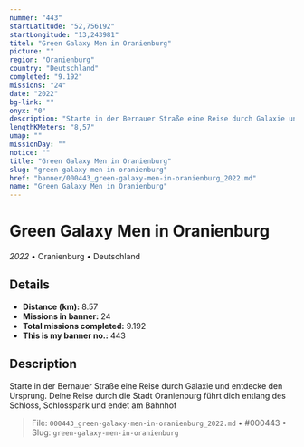 ```yaml
---
nummer: "443"
startLatitude: "52,756192"
startLongitude: "13,243981"
titel: "Green Galaxy Men in Oranienburg"
picture: ""
region: "Oranienburg"
country: "Deutschland"
completed: "9.192"
missions: "24"
date: "2022"
bg-link: ""
onyx: "0"
description: "Starte in der Bernauer Straße eine Reise durch Galaxie und entdecke den Ursprung. Deine Reise durch die Stadt Oranienburg führt dich entlang des Schloss, Schlosspark und endet am Bahnhof"
lengthKMeters: "8,57"
umap: ""
missionDay: ""
notice: ""
title: "Green Galaxy Men in Oranienburg"
slug: "green-galaxy-men-in-oranienburg"
href: "banner/000443_green-galaxy-men-in-oranienburg_2022.md"
name: "Green Galaxy Men in Oranienburg"
---
```

# Green Galaxy Men in Oranienburg

*2022* • Oranienburg • Deutschland





## Details
- **Distance (km):** 8.57
- **Missions in banner:** 24
- **Total missions completed:** 9.192
- **This is my banner no.:** 443



## Description
Starte in der Bernauer Straße eine Reise durch Galaxie und entdecke den Ursprung. Deine Reise durch die Stadt Oranienburg führt dich entlang des Schloss, Schlosspark und endet am Bahnhof




> File: `000443_green-galaxy-men-in-oranienburg_2022.md` • #000443 • Slug: `green-galaxy-men-in-oranienburg`
